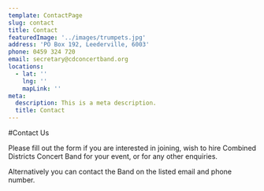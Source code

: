 ```yaml
---
template: ContactPage
slug: contact
title: Contact
featuredImage: '../images/trumpets.jpg'
address: 'PO Box 192, Leederville, 6003'
phone: 0459 324 720
email: secretary@cdconcertband.org
locations:
  - lat: ''
    lng: ''
    mapLink: ''
meta:
  description: This is a meta description.
  title: Contact
---
```


#Contact Us

<!-- This form is setup to use Netlify's form handling:

- the form action is set to the current absolute url: `action: '/contact/'`
- a name attribute is sent with the form's data `'form-name': 'Contact'`
- netlify data attributes are added to the form `data-netlify data-netlify-honeypot`

Find out more in the [Netlify Docs](https://www.netlify.com/docs/form-handling/). -->


Please fill out the form if you are interested in joining, wish to hire Combined Districts Concert Band for your event, or for any other enquiries. 



Alternatively you can contact the Band on the listed email and phone number.